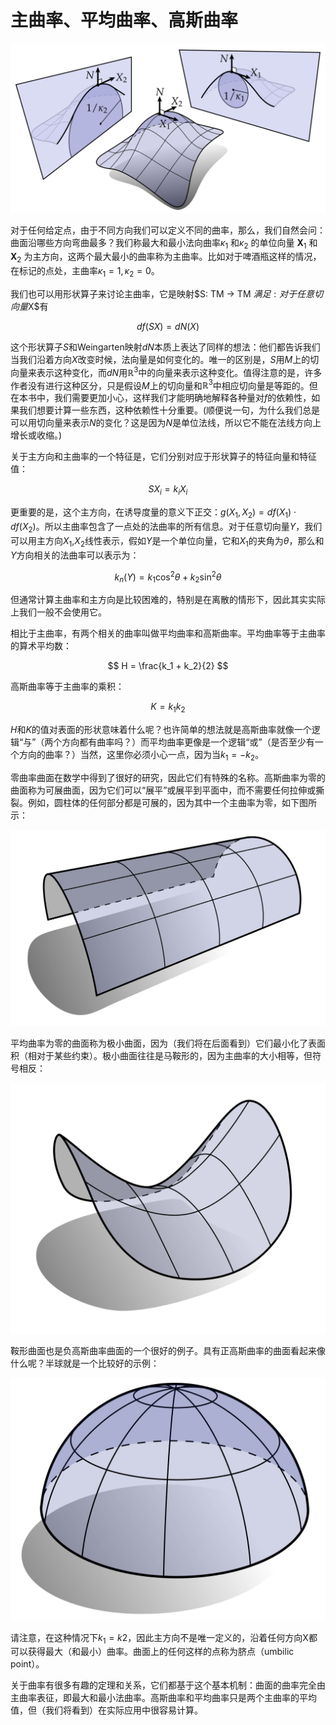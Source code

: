 # 主曲率、平均曲率、高斯曲率

![](../../image/ch3/ch3.4.1_1.png)

对于任何给定点，由于不同方向我们可以定义不同的曲率，那么，我们自然会问：曲面沿哪些方向弯曲最多？我们称最大和最小法向曲率$\kappa_1$ 和$\kappa_2$ 的单位向量 $\mathbf{X}_1$ 和$\mathbf{X}_2$ 为主方向，这两个最大最小的曲率称为主曲率。比如对于啤酒瓶这样的情况，在标记的点处，主曲率$\kappa_1 = 1, \kappa_2 = 0$。

我们也可以用形状算子来讨论主曲率，它是映射$S: TM → TM $满足: 对于任意切向量$X$有

$$ df(SX) = dN(X) $$

这个形状算子$S$和Weingarten映射$dN$本质上表达了同样的想法：他们都告诉我们当我们沿着方向$X$改变时候，法向量是如何变化的。唯一的区别是，$S$用$M$上的切向量来表示这种变化，而$dN$用$\mathbb{R}^3$中的向量来表示这种变化。值得注意的是，许多作者没有进行这种区分，只是假设$M$上的切向量和$\mathbb{R}^3$中相应切向量是等距的。但在本书中，我们需要更加小心，这样我们才能明确地解释各种量对$f$的依赖性，如果我们想要计算一些东西，这种依赖性十分重要。(顺便说一句，为什么我们总是可以用切向量来表示$N$的变化？这是因为$N$是单位法线，所以它不能在法线方向上增长或收缩。)



关于主方向和主曲率的一个特征是，它们分别对应于形状算子的特征向量和特征值：

$$SX_i = k_iX_i$$

更重要的是，这个主方向，在诱导度量的意义下正交：$g(X_1, X_2) = df(X_1)\cdot df(X_2)$。所以主曲率包含了一点处的法曲率的所有信息。对于任意切向量$Y$，我们可以用主方向$X_1$,$X_2$线性表示，假如$Y$是一个单位向量，它和$X_1$的夹角为$\theta$，那么和$Y$方向相关的法曲率可以表示为：

$$ k_n(Y) = k_1\cos^2\theta + k_2\sin^2\theta$$

但通常计算主曲率和主方向是比较困难的，特别是在离散的情形下，因此其实实际上我们一般不会使用它。



相比于主曲率，有两个相关的曲率叫做平均曲率和高斯曲率。平均曲率等于主曲率的算术平均数：

$$ H = \frac{k_1 + k_2}{2} $$

高斯曲率等于主曲率的乘积：

$$ K = k_1k_2 $$

$H$和$K$的值对表面的形状意味着什么呢？也许简单的想法就是高斯曲率就像一个逻辑“与”（两个方向都有曲率吗？）而平均曲率更像是一个逻辑“或”（是否至少有一个方向的曲率？）当然，这里你必须小心一点，因为当$k_1 = -k_2$。

零曲率曲面在数学中得到了很好的研究，因此它们有特殊的名称。高斯曲率为零的曲面称为可展曲面，因为它们可以“展平”或展平到平面中，而不需要任何拉伸或撕裂。例如，圆柱体的任何部分都是可展的，因为其中一个主曲率为零，如下图所示：

![](../../image/ch3/ch3.4.1_2.png)

平均曲率为零的曲面称为极小曲面，因为（我们将在后面看到）它们最小化了表面积（相对于某些约束）。极小曲面往往是马鞍形的，因为主曲率的大小相等，但符号相反：

![](../../image/ch3/ch3.4.1_3.png)

鞍形曲面也是负高斯曲率曲面的一个很好的例子。具有正高斯曲率的曲面看起来像什么呢？半球就是一个比较好的示例：

![](../../image/ch3/ch3.4.1_4.png)

请注意，在这种情况下$k_1 = k2$，因此主方向不是唯一定义的，沿着任何方向X都可以获得最大（和最小）曲率。曲面上的任何这样的点称为脐点（umbilic point）。

关于曲率有很多有趣的定理和关系，它们都基于这个基本机制：曲面的曲率完全由主曲率表征，即最大和最小法曲率。高斯曲率和平均曲率只是两个主曲率的平均值，但（我们将看到）在实际应用中很容易计算。

